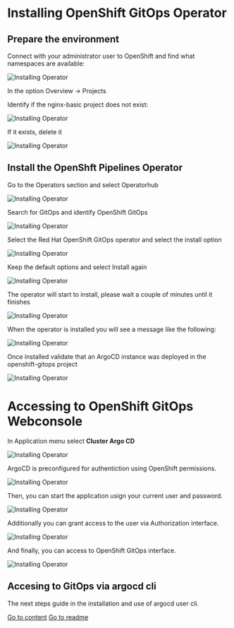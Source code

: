 # Installing OpenShift GitOps Operator

## Prepare the environment

Connect with your administrator user to OpenShift and find what namespaces are available:

![Installing Operator](/img/installingA1.png "Installing Operator")

In the option Overview -> Projects

Identify if the nginx-basic project does not exist:

![Installing Operator](/img/installingA2.png "Installing Operator")

If it exists, delete it

![Installing Operator](/img/installingA3.png "Installing Operator")

## Install the OpenShft Pipelines Operator

Go to the Operators section and select Operatorhub

![Installing Operator](/img/installingB2.png "Installing Operator")

Search for GitOps and identify OpenShift GitOps

![Installing Operator](/img/installingB3.png "Installing Operator")

Select the Red Hat OpenShift GitOps operator and select the install option

![Installing Operator](/img/installingC1.png "Installing Operator")

Keep the default options and select Install again

![Installing Operator](/img/installingC2.png "Installing Operator")

The operator will start to install, please wait a couple of minutes until it finishes

![Installing Operator](/img/installingC3.png "Installing Operator")

When the operator is installed you will see a message like the following:

![Installing Operator](/img/installingC4.png "Installing Operator")

Once installed validate that an ArgoCD instance was deployed in the openshift-gitops project

![Installing Operator](/img/installingC5.png "Installing Operator")

# Accessing to OpenShift GitOps Webconsole

In Application menu select **Cluster Argo CD**

![Installing Operator](/img/installingC6.png "Installing Operator")

ArgoCD is preconfigured for authentiction using OpenShift permissions. 

![Installing Operator](/img/installingC7.png "Installing Operator")

Then, you can start the application usign your current user and password.

![Installing Operator](/img/installingC8.png "Installing Operator")

Additionally you can grant access to the user via Authorization interface.

![Installing Operator](/img/installingD2.png "Installing Operator")

And finally, you can access to OpenShift GitOps interface.

![Installing Operator](/img/installingD3.png "Installing Operator")

## Accesing to GitOps via argocd cli

The next steps guide in the installation and use of argocd user cli.



[Go to content](content.md)
[Go to readme](../README.md)
